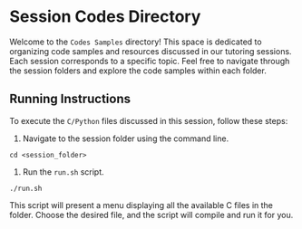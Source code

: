 # Session Codes Directory

Welcome to the `Codes Samples` directory! This space is dedicated to organizing code samples and resources discussed in our tutoring sessions. Each session corresponds to a specific topic. Feel free to navigate through the session folders and explore the code samples within each folder.

## Running Instructions

To execute the `C/Python` files discussed in this session, follow these steps:

1. Navigate to the session folder using the command line.

```
cd <session_folder>
```

1. Run the `run.sh` script.

```
./run.sh
```

This script will present a menu displaying all the available C files in the folder. Choose the desired file, and the script will compile and run it for you.